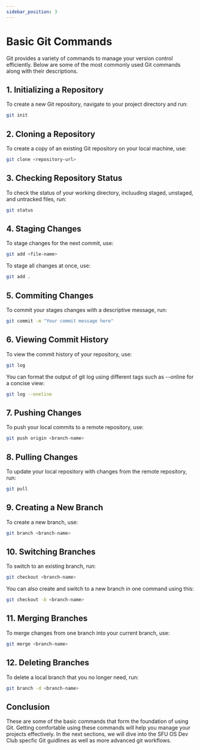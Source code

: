 ```yaml
---
sidebar_position: 3
---
```


# Basic Git Commands

Git provides a variety of commands to manage your version control efficiently. Below are some of the most commonly used Git commands along with their descriptions.

## 1. Initializing a Repository

To create a new Git repository, navigate to your project directory and run:

```bash
git init
```

## 2. Cloning a Repository

To create a copy of an existing Git repository on your local machine, use:
```bash
git clone <repository-url>
```


## 3. Checking Repository Status

To check the status of your working directory, incluuding staged, unstaged, and untracked files, run:
```bash
git status
```

## 4. Staging Changes

To stage changes for the next commit, use:
```bash
git add <file-name>
```

To stage all changes at once, use:
```bash
git add .
```

## 5. Commiting Changes

To commit your stages changes with a descriptive message, run:
```bash
git commit -m "Your commit message here"
```

## 6. Viewing Commit History

To view the commit history of your repository, use:
```bash
git log
```

You can format the output of git log using different tags such as --online for a concise view:
```bash
git log --oneline
```

## 7. Pushing Changes

To push your local commits to a remote repository, use:
```bash
git push origin <branch-name>
```

## 8. Pulling Changes

To update your local repository with changes from the remote repository, run:
```bash
git pull
```

## 9. Creating a New Branch

To create a new branch, use:
```bash
git branch <branch-name>
```

## 10. Switching Branches

To switch to an existing branch, run:
```bash
git checkout <branch-name>
```

You can also create and switch to a new branch in one command using this:
```bash
git checkout -b <branch-name>
```

## 11. Merging Branches

To merge changes from one branch into your current branch, use:
```bash
git merge <branch-name>
```

## 12. Deleting Branches

To delete a local branch that you no longer need, run:
```bash
git branch -d <branch-name>
```

## Conclusion

These are some of the basic commands that form the foundation of using Git. Getting comfortable using these commands will help you manage your projects effectively. In the next sections, we will dive into the SFU OS Dev Club specfic Git guidlines as well as more advanced git workflows.